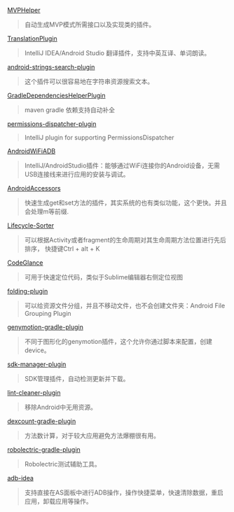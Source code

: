[MVPHelper](https://github.com/githubwing/MVPHelper)

> 自动生成MVP模式所需接口以及实现类的插件。

[TranslationPlugin](http://yiiguxing.github.io/TranslationPlugin/index.html)

> IntelliJ IDEA/Android Studio 翻译插件，支持中英互译、单词朗读。

[android-strings-search-plugin](https://github.com/konifar/android-strings-search-plugin)

> 这个插件可以很容易地在字符串资源搜索文本。

[GradleDependenciesHelperPlugin](https://github.com/ligi/GradleDependenciesHelperPlugin)

> maven gradle 依赖支持自动补全

[permissions-dispatcher-plugin](https://github.com/shiraji/permissions-dispatcher-plugin)

> IntelliJ plugin for supporting PermissionsDispatcher

[AndroidWiFiADB](https://github.com/pedrovgs/AndroidWiFiADB)

> IntelliJ/AndroidStudio插件：能够通过WiFi连接你的Android设备，无需USB连接线来进行应用的安装与调试。

[AndroidAccessors](https://github.com/jonstaff/AndroidAccessors)

> 快速生成get和set方法的插件，其实系统的也有类似功能，这个更快。并且会处理m等前缀.

[Lifecycle-Sorter](https://github.com/armandAkop/Lifecycle-Sorter)

>可以根据Activity或者fragment的生命周期对其生命周期方法位置进行先后排序， 快捷键Ctrl + alt + K

[CodeGlance](https://github.com/Vektah/CodeGlance)

> 可用于快速定位代码，类似于Sublime编辑器右侧定位视图

[folding-plugin](https://github.com/dmytrodanylyk/folding-plugin)

> 可以给资源文件分组，并且不移动文件，也不会创建文件夹：Android File Grouping Plugin

[genymotion-gradle-plugin](https://github.com/Genymobile/genymotion-gradle-plugin)

> 不同于图形化的genymotion插件，这个允许你通过脚本来配置，创建device。

[sdk-manager-plugin](https://github.com/JakeWharton/sdk-manager-plugin)

> SDK管理插件，自动检测更新并下载。

[lint-cleaner-plugin](https://github.com/marcoRS/lint-cleaner-plugin)

> 移除Android中无用资源。

[dexcount-gradle-plugin](https://github.com/KeepSafe/dexcount-gradle-plugin)

> 方法数计算，对于较大应用避免方法爆棚很有用。

[robolectric-gradle-plugin](https://github.com/robolectric/robolectric-gradle-plugin)

> Robolectric测试辅助工具。

[adb-idea](https://github.com/pbreault/adb-idea)

> 支持直接在AS面板中进行ADB操作，操作快捷菜单，快速清除数据，重启应用，卸载应用等操作。
